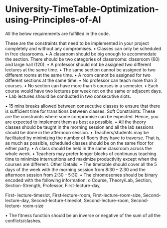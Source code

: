 # University-TimeTable-Optimization-using-Principles-of-AI
All the below requirements are fulfilled in the code.

These are the constraints that need to be implemented in your project completely and without
any compromises.
• Classes can only be scheduled in free classrooms.
• A classroom should be big enough to accommodate the section. There should be two
categories of classrooms: classroom (60) and large hall (120).
• A professor should not be assigned two different lectures at the same time.
• The same section cannot be assigned to two different rooms at the same time.
• A room cannot be assigned for two different sections at the same time.
• No professor can teach more than 3 courses.
• No section can have more than 5 courses in a semester.
• Each course would have two lectures per week not on the same or adjacent days.
• Lab lectures should be conducted in two consecutive slots.

• 15 mins breaks allowed between consecutive classes to ensure that there is sufficient
time for transitions between classes.
Soft Constraints:
These are the constraints where some compromise can be expected. Hence, you are expected
to implement them as best as possible.
• All the theory classes should be taught in the morning session and all the lab sessions
should be done in the afternoon session.
• Teachers/students may be facilitated by minimizing the number of floors they have to
traverse. That is, as much as possible, scheduled classes should be on the same floor for
either party.
• A class should be held in the same classroom across the whole week.
• Teachers may prefer longer blocks of continuous teaching time to minimize
interruptions and maximize productivity except when the courses are different.
Other Details:
• The timetable should cover all the 5 days of the week with the morning session from
8:30 – 2:30 and the afternoon session from 2:30 – 5:30.
• The chromosomes should be binary encoded with the following information:
o Course, Theory/Lab, Section, Section-Strength, Professor, First-lecture-day,

First- lecture-timeslot, First-lecture-room, First-lecture-room-size, Second-
lecture-day, Second-lecture-timeslot, Second-lecture-room, Second-lecture-
room-size

• The fitness function should be an inverse or negative of the sum of all the
conflicts/clashes.
